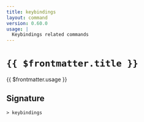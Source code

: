 ```yaml
---
title: keybindings
layout: command
version: 0.60.0
usage: |
  Keybindings related commands
---
```


# `{{ $frontmatter.title }}`

<div style='white-space: pre-wrap;'>{{ $frontmatter.usage }}</div>

## Signature

`> keybindings `
